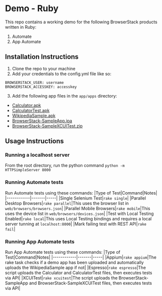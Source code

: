 # Demo - Ruby

This repo contains a working demo for the following BrowserStack products written in Ruby:

1. Automate
2. App Automate

Installation Instructions
------------

1. Clone the repo to your machine
2. Add your credentials to the config.yml file like so:
```
BROWSERSTACK_USER: username
BROWSERSTACK_ACCESSKEY: accesskey
```
3. Add the following app files in the `app/apps` directory:
- [Calculator.apk](https://www.browserstack.com/app-automate/sample-apps/android/Calculator.apk)
- [CalculatorTest.apk](https://www.browserstack.com/app-automate/sample-apps/android/CalculatorTest.apk)
- [WikipediaSample.apk](https://www.browserstack.com/app-automate/sample-apps/android/WikipediaSample.apk)
- [BrowserStack-SampleApp.ipa](https://www.browserstack.com/app-automate/sample-apps/ios/BrowserStack-SampleApp.ipa)
- [BrowserStack-SampleXCUITest.zip](https://www.browserstack.com/app-automate/sample-apps/ios/BrowserStack-SampleXCUITest.zip)

Usage Instructions
---

### Running a localhost server
From the root directory, run the python command `python -m HTTPSimpleServer 8000`

### Running Automate tests
Run Automate tests using these commands:
|Type of Test|Command|Notes|
|------------|-------|-----|
|Single Selenium Test|`rake single`|
|Parallel Desktop Browsers|`rake parallel`|This uses the browser list in `web/browsers/browsers.json`|
|Parallel Mobile Browsers|`rake mobile`|This uses the device list in `web/browsers/devices.json`|
|Test with Local Testing Enabled|`rake local`|This uses Local Testing bindings and requires a local server tunning at `localhost:8000`|
|Mark failing test with REST API|`rake fail`|

### Running App Automate tests
Run App Automate tests using these commands:
|Type of Test|Command|Notes|
|------------|-------|-----|
|Appium|`rake appium`|The rake task checks if a demo app has been uploaded and automatically uploads the WikipediaSample app if not|
|Espresso|`rake espresso`|The script uploads the Calculator and CalculatorTest files, then executes tests via API|
|XCUITest|`rake xcuitest`|The script uploads the BrowserStack-SampleApp and BrowserStack-SampleXCUITest files,  then executes tests via API|
 

